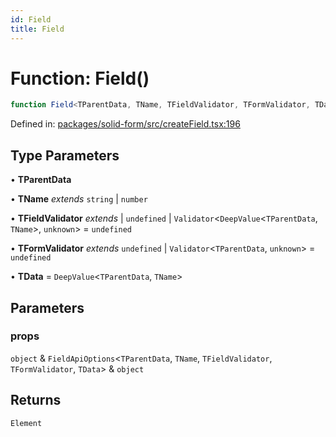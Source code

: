 ```yaml
---
id: Field
title: Field
---
```


# Function: Field()

```ts
function Field<TParentData, TName, TFieldValidator, TFormValidator, TData>(props): Element
```

Defined in: [packages/solid-form/src/createField.tsx:196](https://github.com/TanStack/form/blob/main/packages/solid-form/src/createField.tsx#L196)

## Type Parameters

• **TParentData**

• **TName** *extends* `string` \| `number`

• **TFieldValidator** *extends* 
  \| `undefined`
  \| `Validator`\<`DeepValue`\<`TParentData`, `TName`\>, `unknown`\> = `undefined`

• **TFormValidator** *extends* `undefined` \| `Validator`\<`TParentData`, `unknown`\> = `undefined`

• **TData** = `DeepValue`\<`TParentData`, `TName`\>

## Parameters

### props

`object` & `FieldApiOptions`\<`TParentData`, `TName`, `TFieldValidator`, `TFormValidator`, `TData`\> & `object`

## Returns

`Element`
